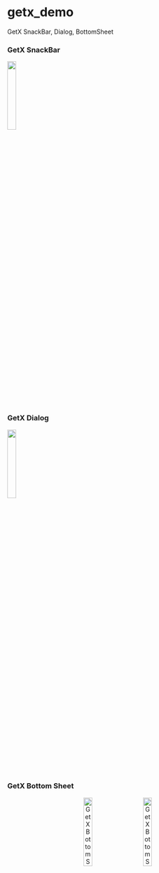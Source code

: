 # getx_demo

GetX SnackBar, Dialog, BottomSheet

### GetX SnackBar
<img src="https://user-images.githubusercontent.com/82430454/189580211-18358d13-5ab9-47ea-929f-5453a399748c.png" width="20%">

### GetX Dialog
<img src="https://user-images.githubusercontent.com/82430454/189580230-74ec8e99-e926-49f2-b245-f1ffbfd41665.png" width="20%">

### GetX Bottom Sheet
<p align="center">
  <img alt="GetX Bottom Sheet Light" src="[./light.png](https://user-images.githubusercontent.com/82430454/189582162-1744cca1-d612-4ec9-a5cc-2537c91899ed.png)" width="20%">
&nbsp; &nbsp; &nbsp; &nbsp;
  <img alt="GetX Bottom Sheet Dark" src="[./dark.png](https://user-images.githubusercontent.com/82430454/189582165-7affb283-0fb2-4627-a0a4-a1de050bfb93.png)" width="20%">
</p>
